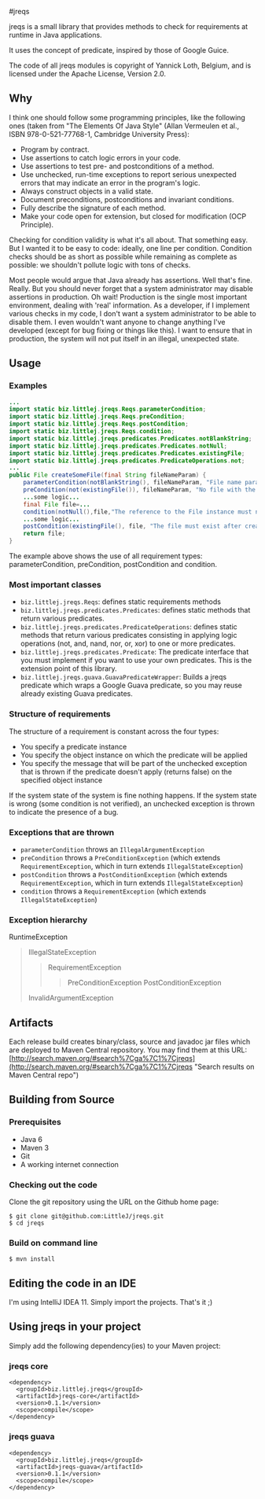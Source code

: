 #jreqs

jreqs is a small library that provides methods to check for requirements at runtime in Java applications.

It uses the concept of predicate, inspired by those of Google Guice.

The code of all jreqs modules is copyright of Yannick Loth, Belgium, and is licensed under the Apache License, Version 2.0.

## Why

I think one should follow some programming principles, like the following ones (taken from "The Elements Of Java Style" (Allan Vermeulen et al., ISBN 978-0-521-77768-1, Cambridge University Press):

* Program by contract.
* Use assertions to catch logic errors in your code.
* Use assertions to test pre- and postconditions of a method.
* Use unchecked, run-time exceptions to report serious unexpected errors that may indicate an error in the program's logic.
* Always construct objects in a valid state.
* Document preconditions, postconditions and invariant conditions.
* Fully describe the signature of each method.
* Make your code open for extension, but closed for modification (OCP Principle).

Checking for condition validity is what it's all about.  That something easy.
But I wanted it to be easy to code: ideally, one line per condition.  Condition checks should be as short as possible
while remaining as complete as possible: we shouldn't pollute logic with tons of checks.

Most people would argue that Java already has assertions.  Well that's fine.  Really.  But you should never forget that
a system administrator may disable assertions in production.  Oh wait!  Production is the single most important
environment, dealing with 'real' information.  As a developer, if I implement various checks in my code, I don't want a
system administrator to be able to disable them.  I even wouldn't want anyone to change anything I've developed (except
for bug fixing or things like this).  I want to ensure that in production, the system will not put itself in an illegal,
unexpected state.

## Usage

### Examples

```java
...
import static biz.littlej.jreqs.Reqs.parameterCondition;
import static biz.littlej.jreqs.Reqs.preCondition;
import static biz.littlej.jreqs.Reqs.postCondition;
import static biz.littlej.jreqs.Reqs.condition;
import static biz.littlej.jreqs.predicates.Predicates.notBlankString;
import static biz.littlej.jreqs.predicates.Predicates.notNull;
import static biz.littlej.jreqs.predicates.Predicates.existingFile;
import static biz.littlej.jreqs.predicates.PredicateOperations.not;
...
public File createSomeFile(final String fileNameParam) {
    parameterCondition(notBlankString(), fileNameParam, "File name parameter must not be null to create a file.");
    preCondition(not(existingFile()), fileNameParam, "No file with the specified name parameter must exist to create a new file with that name.");
    ...some logic...
    final File file=...
    condition(notNull(),file,"The reference to the File instance must not be null.");
    ...some logic...
    postCondition(existingFile(), file, "The file must exist after creation or update.");
    return file;
}
```

The example above shows the use of all requirement types: parameterCondition, preCondition, postCondition and condition.

### Most important classes

* `biz.littlej.jreqs.Reqs`: defines static requirements methods
* `biz.littlej.jreqs.predicates.Predicates`: defines static methods that return various predicates.
* `biz.littlej.jreqs.predicates.PredicateOperations`: defines static methods that return various predicates consisting in applying logic operations (not, and, nand, nor, or, xor) to one or more predicates.
* `biz.littlej.jreqs.predicates.Predicate`: The predicate interface that you must implement if you want to use your own predicates.  This is the extension point of this library.
* `biz.littlej.jreqs.guava.GuavaPredicateWrapper`: Builds a jreqs predicate which wraps a Google Guava predicate, so you may reuse already existing Guava predicates.

### Structure of requirements

The structure of a requirement is constant across the four types:

* You specify a predicate instance
* You specify the object instance on which the predicate will be applied
* You specify the message that will be part of the unchecked exception that is thrown if the predicate doesn't apply (returns false) on the specified object instance

If the system state of the system is fine nothing happens.  If the system state is wrong (some condition is not verified),
an unchecked exception is thrown to indicate the presence of a bug.

### Exceptions that are thrown

* `parameterCondition` throws an `IllegalArgumentException`
* `preCondition` throws a `PreConditionException` (which extends `RequirementException`, which in turn extends `IllegalStateException`)
* `postCondition` throws a `PostConditionException` (which extends `RequirementException`, which in turn extends `IllegalStateException`)
* `condition` throws a `RequirementException` (which extends `IllegalStateException`)

### Exception hierarchy

RuntimeException

> IllegalStateException
>
> > RequirementException
> >
> > > PreConditionException
> > > PostConditionException
> >
>
> InvalidArgumentException

## Artifacts

Each release build creates binary/class, source and javadoc jar files which are deployed to Maven Central repository.
You may find them at this URL: [http://search.maven.org/#search%7Cga%7C1%7Cjreqs](http://search.maven.org/#search%7Cga%7C1%7Cjreqs "Search results on Maven Central repo")

## Building from Source

### Prerequisites

* Java 6
* Maven 3
* Git
* A working internet connection

### Checking out the code

Clone the git repository using the URL on the Github home page:

    $ git clone git@github.com:LittleJ/jreqs.git
    $ cd jreqs

### Build on command line

    $ mvn install

## Editing the code in an IDE


I'm using IntelliJ IDEA 11. Simply import the projects. That's it ;)

## Using jreqs in your project

Simply add the following dependency(ies) to your Maven project:

### jreqs core

    <dependency>
      <groupId>biz.littlej.jreqs</groupId>
      <artifactId>jreqs-core</artifactId>
      <version>0.1.1</version>
      <scope>compile</scope>
    </dependency>

### jreqs guava

    <dependency>
      <groupId>biz.littlej.jreqs</groupId>
      <artifactId>jreqs-guava</artifactId>
      <version>0.1.1</version>
      <scope>compile</scope>
    </dependency>

